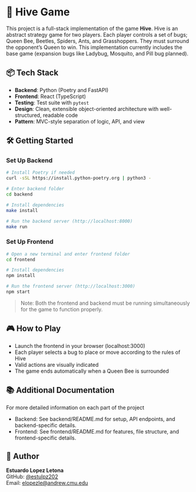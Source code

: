 # 🐝 Hive Game

This project is a full-stack implementation of the game **Hive**. Hive is an abstract strategy game for two players. Each player controls a set of bugs; Queen Bee, Beetles, Spiders, Ants, and Grasshoppers. They must surround the opponent’s Queen to win. This implementation currently includes the base game (expansion bugs like Ladybug, Mosquito, and Pill bug planned).

## 📦 Tech Stack

- **Backend**: Python (Poetry and FastAPI)
- **Frontend**: React (TypeScript)
- **Testing**: Test suite with `pytest`
- **Design**: Clean, extensible object-oriented architecture with well-structured, readable code
- **Pattern**: MVC-style separation of logic, API, and view

## 🛠 Getting Started

### Set Up Backend

```bash
# Install Poetry if needed
curl -sSL https://install.python-poetry.org | python3 -

# Enter backend folder
cd backend

# Install dependencies
make install

# Run the backend server (http://localhost:8000)
make run
```

### Set Up Frontend

```bash
# Open a new terminal and enter frontend folder
cd frontend

# Install dependencies
npm install

# Run the frontend server (http://localhost:3000)
npm start
```

> Note: Both the frontend and backend must be running simultaneously for the game to function properly.

## 🎮 How to Play

- Launch the frontend in your browser (localhost:3000)
- Each player selects a bug to place or move according to the rules of Hive
- Valid actions are visually indicated
- The game ends automatically when a Queen Bee is surrounded

## 📚 Additional Documentation

For more detailed information on each part of the project

- Backend: See backend/README.md for setup, API endpoints, and backend-specific details.
- Frontend: See frontend/README.md for features, file structure, and frontend-specific details.

## 👤 Author

**Estuardo Lopez Letona**  
GitHub: [@estulpz202](https://github.com/estulpz202)  
Email: <elopezle@andrew.cmu.edu>
